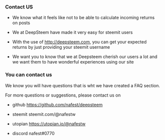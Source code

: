 ### Contact US 

* We know what it feels like not to be able to calculate incoming returns on posts

* We at DeepSteem have made it very easy for steemit users

* With the use of http://deepsteem.com, you can get your expected returns by just providing your steemit username


* We want you to know that we at Deepsteem cherish our users a lot and we want them to have wonderful experiences using our site 

### You can contact us

We know you will have questions that is wht we have created a FAQ section. 


For more questions or suggestions, please contact us on 

  

* github https://github.com/nafest/deepsteem

* steemit steemit.com/@nafestw

* utopian https://utopian.io/@nafestw

* discord nafest#0770
